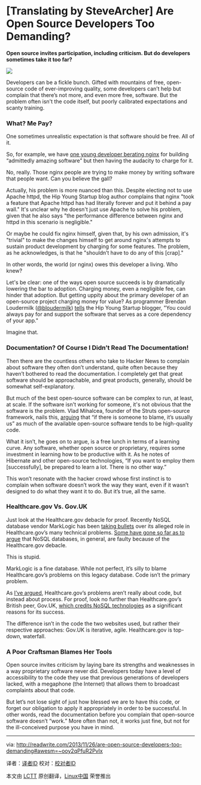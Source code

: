[Translating by SteveArcher]
Are Open Source Developers Too Demanding?
================================================================================
**Open source invites participation, including criticism. But do developers sometimes take it too far?**

![](http://readwrite.com/files/opencola_wikipedia.jpg)

Developers can be a fickle bunch. Gifted with mountains of free, open-source code of ever-improving quality, some developers can’t help but complain that there’s not more, and even more free, software. But the problem often isn't the code itself, but poorly calibrated expectations and scanty training.

### What? Me Pay? ###

One sometimes unrealistic expectation is that software should be free. All of it.

So, for example, we have [one young developer berating nginx][1] for building “admittedly amazing software” but then having the audacity to charge for it. 

No, really. Those nginx people are trying to make money by writing software that people want. Can you believe the gall?

Actually, his problem is more nuanced than this. Despite electing not to use Apache httpd, the Hip Young Startup blog author complains that nginx "took a feature that Apache httpd has had literally forever and put it behind a pay wall." It's unclear why he doesn't just use Apache to solve his problem, given that he also says "the performance difference between nginx and httpd in this scenario is negligible."

Or maybe he could fix nginx himself, given that, by his own admission, it's "trivial" to make the changes himself to get around nginx's attempts to sustain product development by charging for some features. The problem, as he acknowledges, is that he "shouldn’t have to do any of this [crap]."

In other words, the world (or nginx) owes this developer a living. Who knew?

Let's be clear: one of the ways open source succeeds is by dramatically lowering the bar to adoption. Charging money, even a negligible fee, can hinder that adoption. But getting uppity about the primary developer of an open-source project charging money for value? As programmer Brendan Loudermilk ([@bloudermilk][2]) [tells][3] the Hip Young Startup blogger, "You could always pay for and support the software that serves as a core dependency of your app."

Imagine that.

### Documentation? Of Course I Didn’t Read The Documentation! ###

Then there are the countless others who take to Hacker News to complain about software they often don’t understand, quite often because they haven’t bothered to read the documentation. I completely get that great software should be approachable, and great products, generally, should be somewhat self-explanatory.

But much of the best open-source software can be complex to run, at least, at scale. If the software isn't working for someone, it's not obvious that the software is the problem. Vlad Mihalcea, founder of the Struts open-source framework, nails this, [arguing][4] that “if there is someone to blame, it’s usually us” as much of the available open-source software tends to be high-quality code.

What it isn’t, he goes on to argue, is a free lunch in terms of a learning curve. Any software, whether open source or proprietary, requires some investment in learning how to be productive with it. As he notes of Hibernate and other open-source technologies, “If you want to employ them [successfully], be prepared to learn a lot. There is no other way.”

This won’t resonate with the hacker crowd whose first instinct is to complain when software doesn’t work the way they want, even if it wasn’t designed to do what they want it to do. But it’s true, all the same.

### Healthcare.gov Vs. Gov.UK ###

Just look at the Healthcare.gov debacle for proof. Recently NoSQL database vendor MarkLogic has been [taking bullets][5] over its alleged role in Healthcare.gov’s many technical problems. [Some have gone so far as to argue][6] that NoSQL databases, in general, are faulty because of the Healthcare.gov debacle.

This is stupid.

MarkLogic is a fine database. While not perfect, it’s silly to blame Healthcare.gov’s problems on this legacy database. Code isn’t the primary problem.

As [I’ve argued][7], Healthcare.gov’s problems aren’t really about code, but instead about process. For proof, look no further than Healthcare.gov’s British peer, Gov.UK, [which credits NoSQL technologies][8] as a significant reasons for its success.

The difference isn’t in the code the two websites used, but rather their respective approaches: Gov.UK is iterative, agile. Healthcare.gov is top-down, waterfall.

### A Poor Craftsman Blames Her Tools ###

Open source invites criticism by laying bare its strengths and weaknesses in a way proprietary software never did. Developers today have a level of accessibility to the code they use that previous generations of developers lacked, with a megaphone (the Internet) that allows them to broadcast complaints about that code.

But let’s not lose sight of just how blessed we are to have this code, or forget our obligation to apply it appropriately in order to be successful. In other words, read the documentation before you complain that open-source software doesn’t “work.” More often than not, it works just fine, but not for the ill-conceived purpose you have in mind.

--------------------------------------------------------------------------------

via: http://readwrite.com/2013/11/26/are-open-source-developers-too-demanding#awesm=~ooy2qPfuR2PvIx

译者：[译者ID](https://github.com/译者ID) 校对：[校对者ID](https://github.com/校对者ID)

本文由 [LCTT](https://github.com/LCTT/TranslateProject) 原创翻译，[Linux中国](http://linux.cn/) 荣誉推出

[1]:http://readwrite.com/2013/11/26/%E2%80%9Chttp://www.hipyoungstartup.com/2013/11/we-should-ditch-nginx/%E2%80%9C
[2]:https://twitter.com/bloudermilk
[3]:http://www.hipyoungstartup.com/2013/11/we-should-ditch-nginx/#comment-17
[4]:http://readwrite.com/2013/11/26/%E2%80%9Chttp://java.dzone.com/articles/why-i-never-blame-open-source%E2%80%9D
[5]:http://gigaom.com/2013/11/25/how-the-use-of-a-nosql-database-played-a-role-in-the-healthcare-gov-snafu/
[6]:http://developers.slashdot.org/story/13/11/24/1437203/nyt-healthcaregov-project-chaos-due-partly-to-unorthodox-database-choice
[7]:http://readwrite.com/2013/11/04/sorry-open-source-isnt-the-panacea-for-healthcaregov#awesm=~oojDQ8fiVXrjGP
[8]:http://digital.cabinetoffice.gov.uk/colophon-beta/
